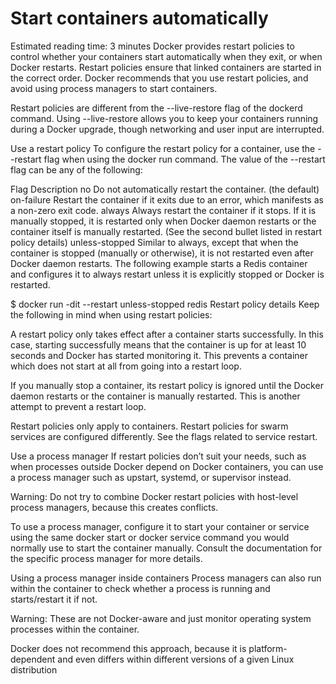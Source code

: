 # Start containers automatically
Estimated reading time: 3 minutes
Docker provides restart policies to control whether your containers start automatically when they exit, or when Docker restarts. Restart policies ensure that linked containers are started in the correct order. Docker recommends that you use restart policies, and avoid using process managers to start containers.

Restart policies are different from the --live-restore flag of the dockerd command. Using --live-restore allows you to keep your containers running during a Docker upgrade, though networking and user input are interrupted.

Use a restart policy
To configure the restart policy for a container, use the --restart flag when using the docker run command. The value of the --restart flag can be any of the following:

Flag	Description
no	Do not automatically restart the container. (the default)
on-failure	Restart the container if it exits due to an error, which manifests as a non-zero exit code.
always	Always restart the container if it stops. If it is manually stopped, it is restarted only when Docker daemon restarts or the container itself is manually restarted. (See the second bullet listed in restart policy details)
unless-stopped	Similar to always, except that when the container is stopped (manually or otherwise), it is not restarted even after Docker daemon restarts.
The following example starts a Redis container and configures it to always restart unless it is explicitly stopped or Docker is restarted.

$ docker run -dit --restart unless-stopped redis
Restart policy details
Keep the following in mind when using restart policies:

A restart policy only takes effect after a container starts successfully. In this case, starting successfully means that the container is up for at least 10 seconds and Docker has started monitoring it. This prevents a container which does not start at all from going into a restart loop.

If you manually stop a container, its restart policy is ignored until the Docker daemon restarts or the container is manually restarted. This is another attempt to prevent a restart loop.

Restart policies only apply to containers. Restart policies for swarm services are configured differently. See the flags related to service restart.

Use a process manager
If restart policies don’t suit your needs, such as when processes outside Docker depend on Docker containers, you can use a process manager such as upstart, systemd, or supervisor instead.

Warning: Do not try to combine Docker restart policies with host-level process managers, because this creates conflicts.

To use a process manager, configure it to start your container or service using the same docker start or docker service command you would normally use to start the container manually. Consult the documentation for the specific process manager for more details.

Using a process manager inside containers
Process managers can also run within the container to check whether a process is running and starts/restart it if not.

Warning: These are not Docker-aware and just monitor operating system processes within the container.

Docker does not recommend this approach, because it is platform-dependent and even differs within different versions of a given Linux distribution